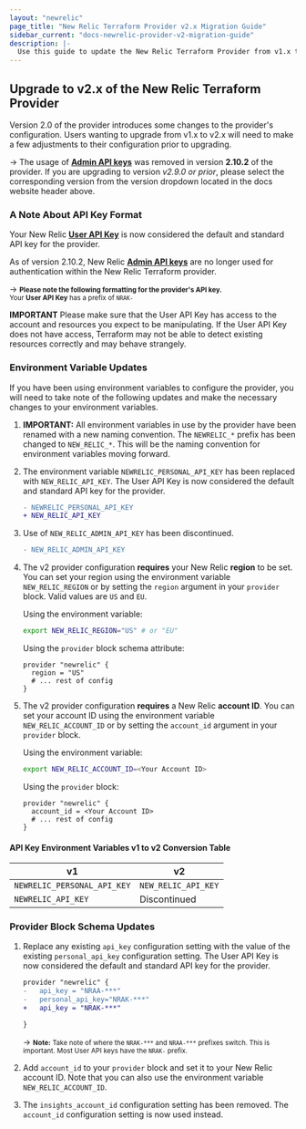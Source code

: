 ```yaml
---
layout: "newrelic"
page_title: "New Relic Terraform Provider v2.x Migration Guide"
sidebar_current: "docs-newrelic-provider-v2-migration-guide"
description: |-
  Use this guide to update the New Relic Terraform Provider from v1.x to v2.x
---
```


## Upgrade to v2.x of the New Relic Terraform Provider

Version 2.0 of the provider introduces some changes to the provider's configuration. Users wanting to upgrade from v1.x to v2.x will need to make a few adjustments to their configuration prior to upgrading.

-> The usage of [**Admin API keys**](https://docs.newrelic.com/docs/apis/get-started/intro-apis/types-new-relic-api-keys#admin) was removed in version **2.10.2** of the provider. If you are upgrading to version *v2.9.0 or prior*, please select the corresponding version from the version dropdown located in the docs website header above.

### A Note About API Key Format

Your New Relic [**User API Key**](https://docs.newrelic.com/docs/apis/get-started/intro-apis/types-new-relic-api-keys#user-api-key) is now considered the default and standard API key for the provider.

As of version 2.10.2, New Relic [**Admin API keys**](https://docs.newrelic.com/docs/apis/get-started/intro-apis/types-new-relic-api-keys#admin) are no longer used for authentication within the New Relic Terraform provider.

-> <small>**Please note the following formatting for the provider's API key.** <br>Your **User API Key** has a prefix of `NRAK-` </small>

**IMPORTANT** Please make sure that the User API Key has access to the
account and resources you expect to be manipulating.  If the User API Key
does not have access, Terraform may not be able to detect existing resources
correctly and may behave strangely.

### Environment Variable Updates

If you have been using environment variables to configure the provider, you will need to take note of the following updates and make the necessary changes to your environment variables.

1. **IMPORTANT:** All environment variables in use by the provider have been renamed with a new naming convention. The `NEWRELIC_*` prefix has been changed to `NEW_RELIC_*`. This will be the naming convention for environment variables moving forward.

2. The environment variable `NEWRELIC_PERSONAL_API_KEY` has been replaced with `NEW_RELIC_API_KEY`. The User API Key is now considered the default and standard API key for the provider.

    ```diff
    - NEWRELIC_PERSONAL_API_KEY
    + NEW_RELIC_API_KEY
    ```

3. Use of `NEW_RELIC_ADMIN_API_KEY` has been discontinued.

    ```diff
    - NEW_RELIC_ADMIN_API_KEY
    ```

4. The v2 provider configuration **requires** your New Relic **region** to be set. You can set your region using the environment variable `NEW_RELIC_REGION` or by setting the `region` argument in your `provider` block. Valid values are `US` and `EU`.

    Using the environment variable:

    ```bash
    export NEW_RELIC_REGION="US" # or "EU"
    ```

    Using the `provider` block schema attribute:

    ```hcl
    provider "newrelic" {
      region = "US"
      # ... rest of config
    }
    ```

5. The v2 provider configuration **requires** a New Relic **account ID**. You can set your account ID using the environment variable `NEW_RELIC_ACCOUNT_ID` or by setting the `account_id` argument in your `provider` block.

    Using the environment variable:

    ```bash
    export NEW_RELIC_ACCOUNT_ID=<Your Account ID>
    ```

    Using the `provider` block:

    ```hcl
    provider "newrelic" {
      account_id = <Your Account ID>
      # ... rest of config
    }
    ```

#### API Key Environment Variables v1 to v2 Conversion Table

| v1                          | v2                        |
| --------------------------- | ------------------------- |
| `NEWRELIC_PERSONAL_API_KEY` | `NEW_RELIC_API_KEY`       |
| `NEWRELIC_API_KEY`          | Discontinued              |


### Provider Block Schema Updates

1. Replace any existing `api_key` configuration setting with the value of the existing `personal_api_key` configuration setting. The User API Key is now considered the default and standard API key for the provider.

    ```diff
    provider "newrelic" {
    -   api_key = "NRAA-***"
    -   personal_api_key="NRAK-***"
    +   api_key = "NRAK-***"

    }
    ```

    -> <small>**Note:** Take note of where the `NRAK-***` and `NRAA-***` prefixes switch. This is important. Most User API keys have the `NRAK-` prefix.</small>

2. Add `account_id` to your `provider` block and set it to your New Relic account ID. Note that you can also use the environment variable `NEW_RELIC_ACCOUNT_ID`.

3. The `insights_account_id` configuration setting has been removed. The `account_id` configuration setting is now used instead.

[nr-personal-api-key-url]: https://docs.newrelic.com/docs/apis/get-started/intro-apis/types-new-relic-api-keys#user-api-key
